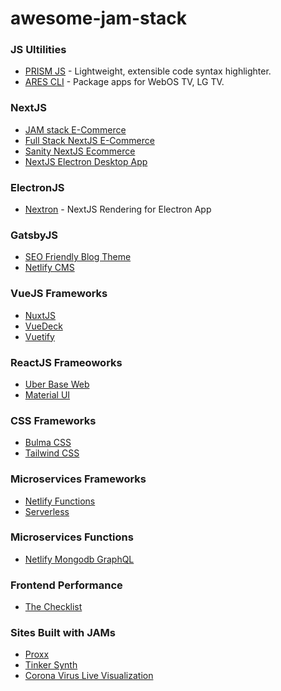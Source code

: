 # awesome-jam-stack

### JS Ultilities
- [PRISM JS](https://prismjs.com/) - Lightweight, extensible code syntax highlighter.
- [ARES CLI](https://github.com/webosose/ares-cli) - Package apps for WebOS TV, LG TV.

### NextJS
- [JAM stack E-Commerce](https://github.com/jamstack-cms/jamstack-ecommerce)
- [Full Stack NextJS E-Commerce](https://github.com/olafsulich/fullstack-nextjs-ecommerce)
- [Sanity NextJS Ecommerce](https://github.com/sanity-io/sanity-template-nextjs-ecommerce)
- [NextJS Electron Desktop App](https://github.com/saltyshiomix/nextron)

### ElectronJS
- [Nextron](https://github.com/saltyshiomix/nextron/tree/main/examples) - NextJS Rendering for Electron App

### GatsbyJS
- [SEO Friendly Blog Theme](https://github.com/justinformentin/gatsby-v2-tutorial-starter)
- [Netlify CMS ](https://github.com/netlify-templates/gatsby-starter-netlify-cms)

### VueJS Frameworks
- [NuxtJS](https://github.com/nuxt/nuxt.js)
- [VueDeck](https://github.com/localeai/vue-deck.gl)
- [Vuetify](https://github.com/vuetifyjs/vuetify)

### ReactJS Frameoworks
- [Uber Base Web](https://github.com/uber/baseweb)
- [Material UI](https://github.com/mui-org/material-ui)

### CSS Frameworks
- [Bulma CSS](https://github.com/jgthms/bulma)
- [Tailwind CSS](https://tailwindcss.com/)

### Microservices Frameworks
- [Netlify Functions](https://github.com/netlify/functions)
- [Serverless](https://github.com/serverless/serverless)

### Microservices Functions
- [Netlify Mongodb GraphQL](https://github.com/akshayymahajan/netlify-functions-mongodb-graphql)

### Frontend Performance 
- [The Checklist](https://github.com/thedaviddias/Front-End-Performance-Checklist)

### Sites Built with JAMs
- [Proxx](https://github.com/GoogleChromeLabs/proxx)
- [Tinker Synth](https://github.com/joshwcomeau/tinkersynth)
- [Corona Virus Live Visualization](https://github.com/localeai/covid19-live-visualization)
